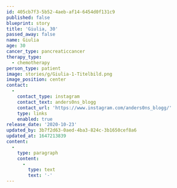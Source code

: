 ```yaml
---
id: 405cb7f3-5b52-4aeb-af14-6454d0f131c9
published: false
blueprint: story
title: 'Giulia, 30'
passed_away: false
name: Giulia
age: 30
cancer_type: pancreaticcancer
therapy_type:
  - chemotherapy
person_type: patient
image: stories/g/Giulia-1-Titelbild.png
image_position: center
contact:
  -
    contact_type: instagram
    contact_text: anders0ns_blogg
    contact_url: 'https://www.instagram.com/anders0ns_blogg/'
    type: links
    enabled: true
release_date: '2020-10-23'
updated_by: 3b7f2d63-0aed-4ba3-824c-3b1650cef8a6
updated_at: 1647213839
content:
  -
    type: paragraph
    content:
      -
        type: text
        text: '-'
---
```

